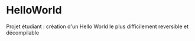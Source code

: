 # HelloWorld
Projet étudiant : création d'un Hello World le plus difficilement reversible et décompilable
